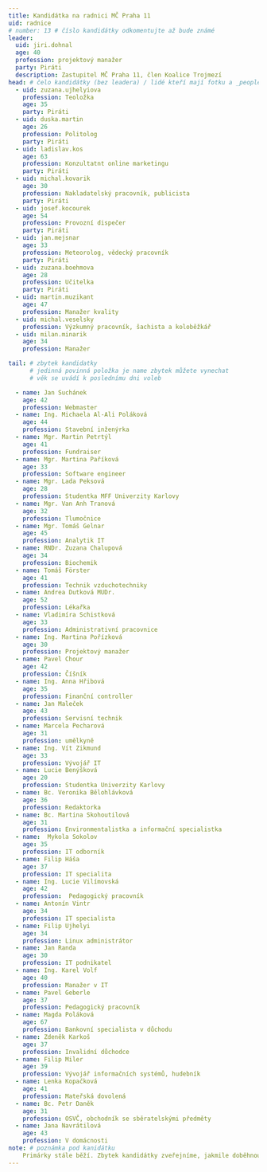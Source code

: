 ```yaml
---
title: Kandidátka na radnici MČ Praha 11
uid: radnice
# number: 13 # číslo kandidátky odkomentujte až bude známé
leader:
  uid: jiri.dohnal
  age: 40
  profession: projektový manažer
  party: Piráti
  description: Zastupitel MČ Praha 11, člen Koalice Trojmezí
head: # čelo kandidátky (bez leadera) / lidé kteří mají fotku a _people/jmeno.md
  - uid: zuzana.ujhelyiova
    profession: Teoložka
    age: 35
    party: Piráti
  - uid: duska.martin
    age: 26
    profession: Politolog
    party: Piráti  
  - uid: ladislav.kos
    age: 63
    profession: Konzultatnt online marketingu
    party: Piráti
  - uid: michal.kovarik
    age: 30
    profession: Nakladatelský pracovník, publicista
    party: Piráti  
  - uid: josef.kocourek
    age: 54
    profession: Provozní dispečer
    party: Piráti
  - uid: jan.mejsnar
    age: 33
    profession: Meteorolog, vědecký pracovník
    party: Piráti
  - uid: zuzana.boehmova
    age: 28
    profession: Učitelka
    party: Piráti    
  - uid: martin.muzikant
    age: 47 
    profession: Manažer kvality
  - uid: michal.veselsky
    profession: Výzkumný pracovník, šachista a koloběžkář
  - uid: milan.minarik
    age: 34
    profession: Manažer

tail: # zbytek kandidatky
      # jedinná povinná položka je name zbytek můžete vynechat
      # věk se uvádí k poslednímu dni voleb

  - name: Jan Suchánek
    age: 42
    profession: Webmaster
  - name: Ing. Michaela Al-Ali Poláková
    age: 44
    profession: Stavební inženýrka
  - name: Mgr. Martin Petrtýl
    age: 41
    profession: Fundraiser
  - name: Mgr. Martina Paříková
    age: 33
    profession: Software engineer
  - name: Mgr. Lada Peksová
    age: 28
    profession: Studentka MFF Univerzity Karlovy
  - name: Mgr. Van Anh Tranová
    age: 32
    profession: Tlumočnice
  - name: Mgr. Tomáš Gelnar
    age: 45
    profession: Analytik IT
  - name: RNDr. Zuzana Chalupová
    age: 34
    profession: Biochemik
  - name: Tomáš Förster
    age: 41
    profession: Technik vzduchotechniky
  - name: Andrea Dutková MUDr.
    age: 52
    profession: Lékařka
  - name: Vladimíra Schistková
    age: 33
    profession: Administrativní pracovnice
  - name: Ing. Martina Pořízková
    age: 30
    profession: Projektový manažer
  - name: Pavel Chour
    age: 42
    profession: Číšník
  - name: Ing. Anna Hřibová
    age: 35
    profession: Finanční controller
  - name: Jan Maleček
    age: 43
    profession: Servisní technik
  - name: Marcela Pecharová
    age: 31
    profession: umělkyně
  - name: Ing. Vít Zikmund
    age: 33
    profession: Vývojář IT
  - name: Lucie Benýšková
    age: 20
    profession: Studentka Univerzity Karlovy
  - name: Bc. Veronika Bělohlávková
    age: 36
    profession: Redaktorka
  - name: Bc. Martina Skohoutilová
    age: 31
    profession: Environmentalistka a informační specialistka
  - name:  Mykola Sokolov
    age: 35
    profession: IT odborník
  - name: Filip Háša
    age: 37
    profession: IT specialita
  - name: Ing. Lucie Vilímovská
    age: 42
    profession:  Pedagogický pracovník
  - name: Antonín Vintr
    age: 34
    profession: IT specialista
  - name: Filip Ujhelyi
    age: 34
    profession: Linux administrátor
  - name: Jan Randa
    age: 30
    profession: IT podnikatel
  - name: Ing. Karel Volf
    age: 40
    profession: Manažer v IT
  - name: Pavel Geberle
    age: 37
    profession: Pedagogický pracovník
  - name: Magda Poláková
    age: 67
    profession: Bankovní specialista v důchodu
  - name: Zdeněk Karkoš
    age: 37
    profession: Invalidní důchodce
  - name: Filip Miler
    age: 39
    profession: Vývojář informačních systémů, hudebník
  - name: Lenka Kopačková
    age: 41
    profession: Mateřská dovolená
  - name: Bc. Petr Daněk
    age: 31
    profession: OSVČ, obchodník se sběratelskými předměty
  - name: Jana Navrátilová
    age: 43 
    profession: V domácnosti
note: # poznámka pod kanidátku
    Primárky stále běží. Zbytek kandidátky zveřejníme, jakmile doběhnou.
---
```

